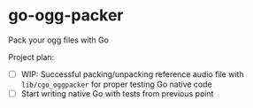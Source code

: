 # go-ogg-packer
Pack your ogg files with Go

Project plan:
- [ ] WIP: Successful packing/unpacking reference audio file with `lib/cgo_oggpacker` for proper testing Go native code
- [ ] Start writing native Go with tests from previous point